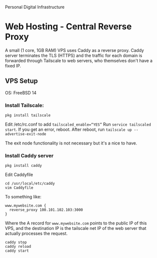 Personal Digital Infrastructure

# Web Hosting - Central Reverse Proxy

A small (1 core, 1GB RAM) VPS uses Caddy as a reverse proxy. Caddy server terminates the TLS (HTTPS) and the traffic for each domain is forwarded through Tailscale to web servers, who themselves don't have a fixed IP. 

## VPS Setup

OS: FreeBSD 14

### Install Tailscale:
```
pkg install tailscale
```
Edit /etc/rc.conf to add `tailscaled_enable=“YES”`
Run `service tailscaled start`. If you get an error, reboot.
After reboot, run `tailscale up --advertise-exit-node`

The exit node functionality is not necessary but it's a nice to have.

### Install Caddy server

```
pkg install caddy
```
Edit Caddyfile
```
cd /usr/local/etc/caddy
vim Caddyfile
```
To something like:
```
www.mywebsite.com {
  reverse_proxy 100.101.102.103:3000
}
```
Where the A record for `www.mywebsite.com` points to the public IP of this VPS, and the destination IP is the tailscale net IP of the web server that actually processes the request.

```
caddy stop
caddy reload
caddy start
```

